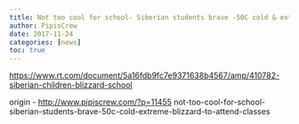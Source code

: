 ```yaml
---
title: Not too cool for school- Siberian students brave -50C cold & extreme blizzard to attend classes
author: PipisCrew
date: 2017-11-24
categories: [news]
toc: true
---
```


https://www.rt.com/document/5a16fdb9fc7e9371638b4567/amp/410782-siberian-children-blizzard-school

origin - http://www.pipiscrew.com/?p=11455 not-too-cool-for-school-siberian-students-brave-50c-cold-extreme-blizzard-to-attend-classes